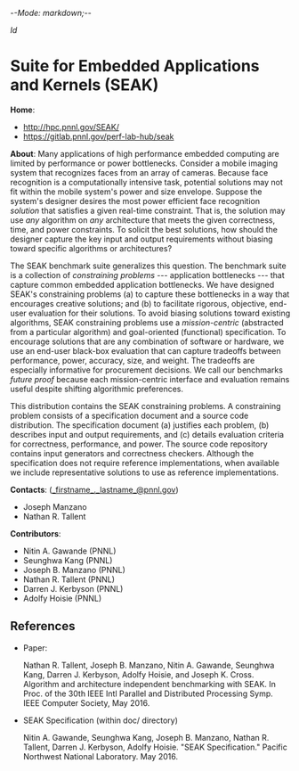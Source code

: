 -*-Mode: markdown;-*-

$Id$


Suite for Embedded Applications and Kernels (SEAK)
=============================================================================

**Home**: 
  - http://hpc.pnnl.gov/SEAK/
  - https://gitlab.pnnl.gov/perf-lab-hub/seak


**About**: Many applications of high performance embedded computing
are limited by performance or power bottlenecks. Consider a mobile
imaging system that recognizes faces from an array of cameras. Because
face recognition is a computationally intensive task, potential
solutions may not fit within the mobile system's power and size
envelope. Suppose the system's designer desires the most power
efficient face recognition *solution* that satisfies a given real-time
constraint. That is, the solution may use *any* algorithm on *any*
architecture that meets the given correctness, time, and power
constraints. To solicit the best solutions, how should the designer
capture the key input and output requirements without biasing toward
specific algorithms or architectures?

The SEAK benchmark suite generalizes this question. The benchmark
suite is a collection of *constraining problems* --- application
bottlenecks --- that capture common embedded application
bottlenecks. We have designed SEAK's constraining problems (a) to
capture these bottlenecks in a way that encourages creative solutions;
and (b) to facilitate rigorous, objective, end-user evaluation for
their solutions. To avoid biasing solutions toward existing
algorithms, SEAK constraining problems use a *mission-centric*
(abstracted from a particular algorithm) and goal-oriented
(functional) specification. To encourage solutions that are any
combination of software or hardware, we use an end-user black-box
evaluation that can capture tradeoffs between performance, power,
accuracy, size, and weight. The tradeoffs are especially informative
for procurement decisions. We call our benchmarks *future proof*
because each mission-centric interface and evaluation remains useful
despite shifting algorithmic preferences.

This distribution contains the SEAK constraining problems. A
constraining problem consists of a specification document and a source
code distribution. The specification document (a) justifies each
problem, (b) describes input and output requirements, and (c) details
evaluation criteria for correctness, performance, and power. The
source code repository contains input generators and correctness
checkers. Although the specification does not require reference
implementations, when available we include representative solutions to
use as reference implementations.


**Contacts**: (_firstname_._lastname_@pnnl.gov)
  - Joseph Manzano
  - Nathan R. Tallent


**Contributors**:
  - Nitin A. Gawande (PNNL)
  - Seunghwa Kang (PNNL)
  - Joseph B. Manzano (PNNL)
  - Nathan R. Tallent (PNNL)
  - Darren J. Kerbyson (PNNL)
  - Adolfy Hoisie (PNNL)


References
-----------------------------------------------------------------------------

* Paper:

  Nathan R. Tallent, Joseph B. Manzano, Nitin A. Gawande, Seunghwa Kang, Darren J. Kerbyson, Adolfy Hoisie, and Joseph K. Cross. Algorithm and architecture independent benchmarking with SEAK. In Proc. of the 30th IEEE Intl Parallel and Distributed Processing Symp. IEEE Computer Society, May 2016.

* SEAK Specification (within doc/ directory)

  Nitin A. Gawande, Seunghwa Kang, Joseph B. Manzano, Nathan R. Tallent, Darren J. Kerbyson, Adolfy Hoisie.  "SEAK Specification." Pacific Northwest National Laboratory. May 2016.

